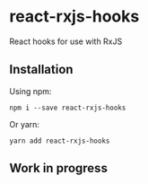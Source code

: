 # react-rxjs-hooks
React hooks for use with RxJS

## Installation

Using npm:

```
npm i --save react-rxjs-hooks
```

Or yarn:

```
yarn add react-rxjs-hooks
```

## Work in progress
